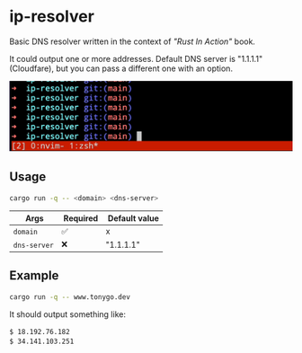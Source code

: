 # ip-resolver

Basic DNS resolver written in the context of _"Rust In Action"_ book.

It could output one or more addresses. Default DNS server is "1.1.1.1" (Cloudfare), but you can pass a different one with an option.

![](demo.gif)

## Usage

```bash
cargo run -q -- <domain> <dns-server>
```

| Args        | Required| Default value |
| ----------- | --------| ------------- |
| `domain`    | ✅      |     x         |
| `dns-server`| ❌      | "1.1.1.1"     |

## Example

```bash
cargo run -q -- www.tonygo.dev
```

It should output something like:

```bash
$ 18.192.76.182
$ 34.141.103.251
```

